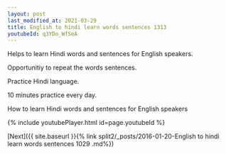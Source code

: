 ```yaml
---
layout: post
last_modified_at: 2021-03-29
title: English to hindi learn words sentences 1313 
youtubeId: q3YDo_WfSeA
---
```

 
 
Helps to learn Hindi words and sentences for English speakers.

Opportunitiy to repeat the words sentences. 

Practice Hindi language. 
 
10 minutes practice every day. 
 
How to learn Hindi words and sentences for English speakers 
 
{% include youtubePlayer.html id=page.youtubeId %}
 
 
[Next]({{ site.baseurl }}{% link  split2/_posts/2016-01-20-English to hindi learn words sentences 1029 .md%})
 
